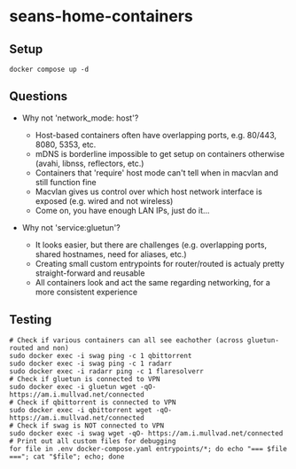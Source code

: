 # seans-home-containers

## Setup

    docker compose up -d

## Questions

- Why not 'network_mode: host'?

  - Host-based containers often have overlapping ports, e.g. 80/443, 8080, 5353, etc.
  - mDNS is borderline impossible to get setup on containers otherwise (avahi, libnss, reflectors, etc.)
  - Containers that 'require' host mode can't tell when in macvlan and still function fine
  - Macvlan gives us control over which host network interface is exposed (e.g. wired and not wireless)
  - Come on, you have enough LAN IPs, just do it...

- Why not 'service:gluetun'?

  - It looks easier, but there are challenges (e.g. overlapping ports, shared hostnames, need for aliases, etc.)
  - Creating small custom entrypoints for router/routed is actualy pretty straight-forward and reusable
  - All containers look and act the same regarding networking, for a more consistent experience

## Testing

    # Check if various containers can all see eachother (across gluetun-routed and non)
    sudo docker exec -i swag ping -c 1 qbittorrent
    sudo docker exec -i swag ping -c 1 radarr
    sudo docker exec -i radarr ping -c 1 flaresolverr
    # Check if gluetun is connected to VPN
    sudo docker exec -i gluetun wget -qO- https://am.i.mullvad.net/connected
    # Check if qbittorrent is connected to VPN
    sudo docker exec -i qbittorrent wget -qO- https://am.i.mullvad.net/connected
    # Check if swag is NOT connected to VPN
    sudo docker exec -i swag wget -qO- https://am.i.mullvad.net/connected
    # Print out all custom files for debugging
    for file in .env docker-compose.yaml entrypoints/*; do echo "=== $file ==="; cat "$file"; echo; done
